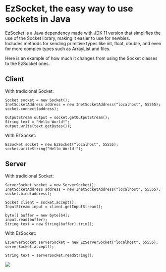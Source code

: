 # EzSocket, the easy way to use sockets in Java

EzSocket is a Java dependency made with JDK 11 version that simplifies the use of the Socket library, making it easier to use for newbies. <br>
Includes methods for sending primitive types like int, float, double, and even for more complex types such as ArrayList and files.

Here is an example of how much it changes from using the Socket classes to the EzSocket ones.

<h2> Client </h2>
With tradicional Socket:

```
Socket socket = new Socket();
InetSocketAddress address = new InetSocketAddress("localhost", 55555);
socket.connect(address);
        
OutputStream output = socket.getOutputStream();
String text = "Hello World!";
output.write(text.getBytes());
```

With EzSocket:

```
EzSocket socket = new EzSocket("localhost", 55555);
socket.writeString("Hello World!");
```

<h2> Server </h2>
With tradicional Socket:

```
ServerSocket socket = new ServerSocket();
InetSocketAddress address = new InetSocketAddress("localhost", 55555);
socket.bind(address);

Socket client = socket.accept();
InputStream input = client.getInputStream();

byte[] buffer = new byte[64];
input.read(buffer);
String text = new String(buffer).trim();
```

With EzSocket:

```
EzServerSocket serverSocket = new EzServerSocket("localhost", 55555);
serverSocket.accept();

String text = serverSocket.readString();
```

[![](https://jitpack.io/v/Nozferatu/EzSocket.svg)](https://jitpack.io/#Nozferatu/EzSocket)
